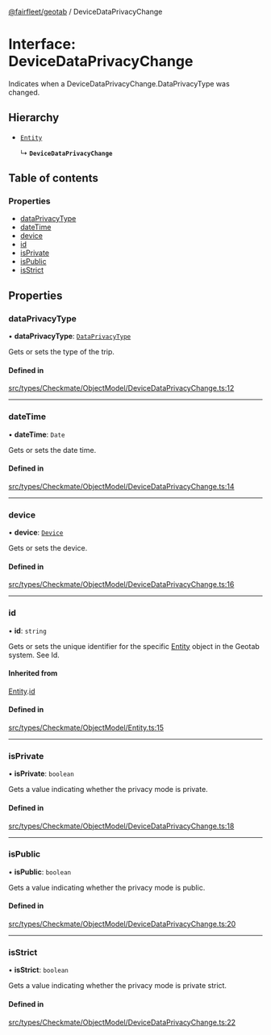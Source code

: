 [@fairfleet/geotab](../README.md) / DeviceDataPrivacyChange

# Interface: DeviceDataPrivacyChange

Indicates when a DeviceDataPrivacyChange.DataPrivacyType was changed.

## Hierarchy

- [`Entity`](Entity.md)

  ↳ **`DeviceDataPrivacyChange`**

## Table of contents

### Properties

- [dataPrivacyType](DeviceDataPrivacyChange.md#dataprivacytype)
- [dateTime](DeviceDataPrivacyChange.md#datetime)
- [device](DeviceDataPrivacyChange.md#device)
- [id](DeviceDataPrivacyChange.md#id)
- [isPrivate](DeviceDataPrivacyChange.md#isprivate)
- [isPublic](DeviceDataPrivacyChange.md#ispublic)
- [isStrict](DeviceDataPrivacyChange.md#isstrict)

## Properties

### dataPrivacyType

• **dataPrivacyType**: [`DataPrivacyType`](DataPrivacyType.md)

Gets or sets the type of the trip.

#### Defined in

[src/types/Checkmate/ObjectModel/DeviceDataPrivacyChange.ts:12](https://github.com/fairfleet/geotab/blob/d57d931/src/types/Checkmate/ObjectModel/DeviceDataPrivacyChange.ts#L12)

___

### dateTime

• **dateTime**: `Date`

Gets or sets the date time.

#### Defined in

[src/types/Checkmate/ObjectModel/DeviceDataPrivacyChange.ts:14](https://github.com/fairfleet/geotab/blob/d57d931/src/types/Checkmate/ObjectModel/DeviceDataPrivacyChange.ts#L14)

___

### device

• **device**: [`Device`](Device.md)

Gets or sets the device.

#### Defined in

[src/types/Checkmate/ObjectModel/DeviceDataPrivacyChange.ts:16](https://github.com/fairfleet/geotab/blob/d57d931/src/types/Checkmate/ObjectModel/DeviceDataPrivacyChange.ts#L16)

___

### id

• **id**: `string`

Gets or sets the unique identifier for the specific [Entity](Entity.md) object in the Geotab system. See Id.

#### Inherited from

[Entity](Entity.md).[id](Entity.md#id)

#### Defined in

[src/types/Checkmate/ObjectModel/Entity.ts:15](https://github.com/fairfleet/geotab/blob/d57d931/src/types/Checkmate/ObjectModel/Entity.ts#L15)

___

### isPrivate

• **isPrivate**: `boolean`

Gets a value indicating whether the privacy mode is private.

#### Defined in

[src/types/Checkmate/ObjectModel/DeviceDataPrivacyChange.ts:18](https://github.com/fairfleet/geotab/blob/d57d931/src/types/Checkmate/ObjectModel/DeviceDataPrivacyChange.ts#L18)

___

### isPublic

• **isPublic**: `boolean`

Gets a value indicating whether the privacy mode is public.

#### Defined in

[src/types/Checkmate/ObjectModel/DeviceDataPrivacyChange.ts:20](https://github.com/fairfleet/geotab/blob/d57d931/src/types/Checkmate/ObjectModel/DeviceDataPrivacyChange.ts#L20)

___

### isStrict

• **isStrict**: `boolean`

Gets a value indicating whether the privacy mode is private strict.

#### Defined in

[src/types/Checkmate/ObjectModel/DeviceDataPrivacyChange.ts:22](https://github.com/fairfleet/geotab/blob/d57d931/src/types/Checkmate/ObjectModel/DeviceDataPrivacyChange.ts#L22)
